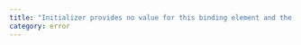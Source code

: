 ```yaml
---
title: "Initializer provides no value for this binding element and the binding element has no default value."
category: error
---
```

